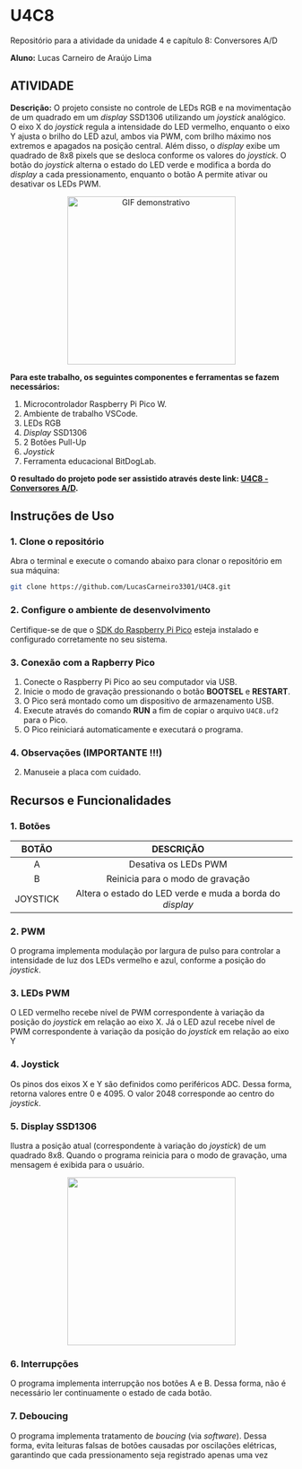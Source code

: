 # U4C8
Repositório para a atividade da unidade 4 e capítulo 8: Conversores A/D

__Aluno:__
Lucas Carneiro de Araújo Lima

## ATIVIDADE 
__Descrição:__
O projeto consiste no controle de LEDs RGB e na movimentação de um quadrado em um _display_ SSD1306 utilizando um _joystick_ analógico. O eixo X do _joystick_ regula a intensidade do LED vermelho, enquanto o eixo Y ajusta o brilho do LED azul, ambos via PWM, com brilho máximo nos extremos e apagados na posição central. Além disso, o _display_ exibe um quadrado de 8x8 pixels que se desloca conforme os valores do _joystick_. O botão do _joystick_ alterna o estado do LED verde e modifica a borda do _display_ a cada pressionamento, enquanto o botão A permite ativar ou desativar os LEDs PWM.

<div align="center">
  <img src="https://github.com/user-attachments/assets/33560ddb-57e7-43cc-a70d-c8fa7051a5e9" alt="GIF demonstrativo" width="300"/>
</div>

__Para este trabalho, os seguintes componentes e ferramentas se fazem necessários:__
1) Microcontrolador Raspberry Pi Pico W.
2) Ambiente de trabalho VSCode.
3) LEDs RGB
4) _Display_ SSD1306
5) 2 Botões Pull-Up
6) _Joystick_
7) Ferramenta educacional BitDogLab.

__O resultado do projeto pode ser assistido através deste link: [U4C8 - Conversores A/D](https://youtu.be/X_Vi7YLlsM8).__

## Instruções de Uso

### 1. Clone o repositório
Abra o terminal e execute o comando abaixo para clonar o repositório em sua máquina:
```bash
git clone https://github.com/LucasCarneiro3301/U4C8.git
```

### 2. Configure o ambiente de desenvolvimento
Certifique-se de que o [SDK do Raspberry Pi Pico](https://github.com/raspberrypi/pico-sdk) esteja instalado e configurado corretamente no seu sistema.

### 3. Conexão com a Rapberry Pico
1. Conecte o Raspberry Pi Pico ao seu computador via USB.
2. Inicie o modo de gravação pressionando o botão **BOOTSEL** e **RESTART**.
3. O Pico será montado como um dispositivo de armazenamento USB.
4. Execute através do comando **RUN** a fim de copiar o arquivo `U4C8.uf2` para o Pico.
5. O Pico reiniciará automaticamente e executará o programa.

### 4. Observações (IMPORTANTE !!!)
2. Manuseie a placa com cuidado.

## Recursos e Funcionalidades

### 1. Botões

| BOTÃO                            | DESCRIÇÃO                                     | 
|:----------------------------------:|:---------------------------------------------:|
| A                                  | Desativa os LEDs PWM                 | 
| B                                  | Reinicia para o modo de gravação               | 
| JOYSTICK                                  | Altera o estado do LED verde e muda a borda do _display_              | 

### 2. PWM

O programa implementa modulação por largura de pulso para controlar a intensidade de luz dos LEDs vermelho e azul, conforme a posição do _joystick_.

### 3. LEDs PWM

O LED vermelho recebe nível de PWM correspondente à variação da posição do _joystick_ em relação ao eixo X. Já o LED azul recebe nível de PWM correspondente à variação da posição do _joystick_ em relação ao eixo Y

### 4. Joystick

Os pinos dos eixos X e Y são definidos como periféricos ADC. Dessa forma, retorna valores entre 0 e 4095. O valor 2048 corresponde ao centro do _joystick_.

### 5. Display SSD1306

Ilustra a posição atual (correspondente à variação do _joystick_) de um quadrado 8x8. Quando o programa reinicia para o modo de gravação, uma mensagem é exibida para o usuário.

<div align="center">
  <img src="https://github.com/user-attachments/assets/cfbe2417-2fea-4db1-84d9-cc32e4154648" width="300"/>
</div>

### 6. Interrupções

O programa implementa interrupção nos botões A e B. Dessa forma, não é necessário ler continuamente o estado de cada botão.

### 7. Deboucing

O programa implementa tratamento de _boucing_ (via _software_). Dessa forma, evita leituras falsas de botões causadas por oscilações elétricas, garantindo que cada pressionamento seja registrado apenas uma vez

